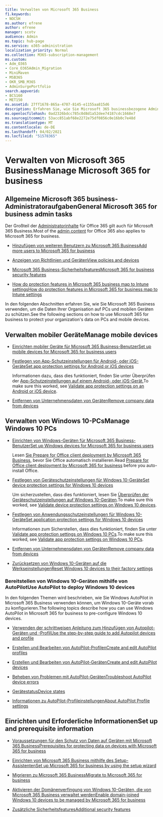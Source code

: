 ```yaml
---
title: Verwalten von Microsoft 365 Business
f1.keywords:
- NOCSH
ms.author: efrene
author: efrene
manager: scotv
audience: Admin
ms.topic: hub-page
ms.service: o365-administration
localization_priority: Normal
ms.collection: M365-subscription-management
ms.custom:
- Adm_O365
- Core_O365Admin_Migration
- MiniMaven
- MSB365
- OKR_SMB_M365
- AdminSurgePortfolio
search.appverid:
- BCS160
- MET150
ms.assetid: 27ff1678-865a-4707-8145-e1155aa815d6
description: Erfahren Sie, wie Sie Microsoft 365 businessbezogene Administratoraufgaben, mobile Geräte, Windows 10-PCs und viele solche Aufgaben verwalten.
ms.openlocfilehash: 0ad2326bdcc785c0d8d1a52dee74187cdc1668e7
ms.sourcegitcommit: 53acc851abf68e2272e75df0856c0e16b0c7e48d
ms.translationtype: MT
ms.contentlocale: de-DE
ms.lasthandoff: 04/02/2021
ms.locfileid: "51578365"
---
```

# <a name="manage-microsoft-365-for-business"></a><span data-ttu-id="07c73-103">Verwalten von Microsoft 365 Business</span><span class="sxs-lookup"><span data-stu-id="07c73-103">Manage Microsoft 365 for business</span></span>

## <a name="general-microsoft-365-for-business-admin-tasks"></a><span data-ttu-id="07c73-104">Allgemeine Microsoft 365 business-Administratoraufgaben</span><span class="sxs-lookup"><span data-stu-id="07c73-104">General Microsoft 365 for business admin tasks</span></span>

<span data-ttu-id="07c73-105">Der Großteil der [Administratorinhalte](/office365/admin/admin-home) für Office 365 gilt auch für Microsoft 365 Business.</span><span class="sxs-lookup"><span data-stu-id="07c73-105">Most of the [admin content](/office365/admin/admin-home) for Office 365 also applies to Microsoft 365 for business.</span></span>

- [<span data-ttu-id="07c73-106">Hinzufügen von weiteren Benutzern zu Microsoft 365 Business</span><span class="sxs-lookup"><span data-stu-id="07c73-106">Add more users to Microsoft 365 for business</span></span>](../admin/add-users/add-users.md)
    
- [<span data-ttu-id="07c73-107">Anzeigen von Richtlinien und Geräten</span><span class="sxs-lookup"><span data-stu-id="07c73-107">View policies and devices</span></span>](view-policies-and-devices.md)
    
- [<span data-ttu-id="07c73-108">Microsoft 365 Business-Sicherheitsfeatures</span><span class="sxs-lookup"><span data-stu-id="07c73-108">Microsoft 365 for business security features</span></span>](security-features.md)
    
- [<span data-ttu-id="07c73-109">How do protection features in Microsoft 365 business map to Intune settings</span><span class="sxs-lookup"><span data-stu-id="07c73-109">How do protection features in Microsoft 365 for business map to Intune settings</span></span>](map-protection-features-to-intune-settings.md)
    
<span data-ttu-id="07c73-110">In den folgenden Abschnitten erfahren Sie, wie Sie Microsoft 365 Business verwenden, um die Daten Ihrer Organisation auf PCs und mobilen Geräten zu schützen.</span><span class="sxs-lookup"><span data-stu-id="07c73-110">See the following sections on how to use Microsoft 365 for business to protect your organization's data on PCs and mobile devices.</span></span>
  
## <a name="manage-mobile-devices"></a><span data-ttu-id="07c73-111">Verwalten mobiler Geräte</span><span class="sxs-lookup"><span data-stu-id="07c73-111">Manage mobile devices</span></span>

- [<span data-ttu-id="07c73-112">Einrichten mobiler Geräte für Microsoft 365 Business-Benutzer</span><span class="sxs-lookup"><span data-stu-id="07c73-112">Set up mobile devices for Microsoft 365 for business users</span></span>](set-up-mobile-devices.md)
    
- [<span data-ttu-id="07c73-113">Festlegen von App-Schutzeinstellungen für Android- oder iOS-Geräte</span><span class="sxs-lookup"><span data-stu-id="07c73-113">Set app protection settings for Android or iOS devices</span></span>](app-protection-settings-for-android-and-ios.md)
    
    <span data-ttu-id="07c73-114">Informationen dazu, dass dies funktioniert, finden Sie unter Überprüfen der [App-Schutzeinstellungen auf einem Android- oder iOS-Gerät.](validate-settings-on-android-or-ios.md)</span><span class="sxs-lookup"><span data-stu-id="07c73-114">To make sure this worked, see [Validate app protection settings on an Android or iOS device](validate-settings-on-android-or-ios.md).</span></span> 
    
- [<span data-ttu-id="07c73-115">Entfernen von Unternehmensdaten von Geräten</span><span class="sxs-lookup"><span data-stu-id="07c73-115">Remove company data from devices</span></span>](remove-company-data.md)
    
## <a name="manage-windows-10-pcs"></a><span data-ttu-id="07c73-116">Verwalten von Windows 10-PCs</span><span class="sxs-lookup"><span data-stu-id="07c73-116">Manage Windows 10 PCs</span></span>

- [<span data-ttu-id="07c73-117">Einrichten von Windows-Geräten für Microsoft 365 Business-Benutzer</span><span class="sxs-lookup"><span data-stu-id="07c73-117">Set up Windows devices for Microsoft 365 for business users</span></span>](set-up-windows-devices.md)

    <span data-ttu-id="07c73-118">Lesen [Sie Prepare for Office client deployment by Microsoft 365 Business,](prepare-for-office-client-deployment.md) bevor Sie Office automatisch installieren.</span><span class="sxs-lookup"><span data-stu-id="07c73-118">Read [Prepare for Office client deployment by Microsoft 365 for business](prepare-for-office-client-deployment.md) before you auto-install Office.</span></span> 
    
- [<span data-ttu-id="07c73-119">Festlegen von Geräteschutzeinstellungen für Windows 10-Geräte</span><span class="sxs-lookup"><span data-stu-id="07c73-119">Set device protection settings for Windows 10 devices</span></span>](protection-settings-for-windows-10-pcs.md)
    
    <span data-ttu-id="07c73-120">Um sicherzustellen, dass dies funktioniert, lesen Sie [Überprüfen der Geräteschutzeinstellungen auf Windows 10-Geräten](validate-settings-on-windows-10-pcs.md).</span><span class="sxs-lookup"><span data-stu-id="07c73-120">To make sure this worked, see [Validate device protection settings on Windows 10 devices](validate-settings-on-windows-10-pcs.md).</span></span> 
    
- [<span data-ttu-id="07c73-121">Festlegen von Anwendungsschutzeinstellungen für Windows 10-Geräte</span><span class="sxs-lookup"><span data-stu-id="07c73-121">Set application protection settings for Windows 10 devices</span></span>](protection-settings-for-windows-10-devices.md)
    
    <span data-ttu-id="07c73-122">Informationen zum Sicherstellen, dass dies funktioniert, finden Sie unter [Validate app protection settings on Windows 10 PCs](validate-protection-settings-on-windows-10-pcs.md).</span><span class="sxs-lookup"><span data-stu-id="07c73-122">To make sure this worked, see [Validate app protection settings on Windows 10 PCs](validate-protection-settings-on-windows-10-pcs.md).</span></span> 
    
- [<span data-ttu-id="07c73-123">Entfernen von Unternehmensdaten von Geräten</span><span class="sxs-lookup"><span data-stu-id="07c73-123">Remove company data from devices</span></span>](remove-company-data.md)
    
- [<span data-ttu-id="07c73-124">Zurücksetzen von Windows 10-Geräten auf die Werkseinstellungen</span><span class="sxs-lookup"><span data-stu-id="07c73-124">Reset Windows 10 devices to their factory settings</span></span>](reset-devices-to-factory-settings.md)
    
### <a name="use-autopilot-to-deploy-windows-10-devices"></a><span data-ttu-id="07c73-125">Bereitstellen von Windows 10-Geräten mithilfe von AutoPilot</span><span class="sxs-lookup"><span data-stu-id="07c73-125">Use AutoPilot to deploy Windows 10 devices</span></span>

<span data-ttu-id="07c73-126">In den folgenden Themen wird beschrieben, wie Sie Windows AutoPilot in Microsoft 365 Business verwenden können, um Windows 10-Geräte vorab zu konfigurieren.</span><span class="sxs-lookup"><span data-stu-id="07c73-126">The following topics describe how you can use Windows AutoPilot in Microsoft 365 for business to pre-configure Windows 10 devices.</span></span>
  
- [<span data-ttu-id="07c73-127">Verwenden der schrittweisen Anleitung zum Hinzufügen von Autopilot-Geräten und -Profil</span><span class="sxs-lookup"><span data-stu-id="07c73-127">Use the step-by-step guide to add Autopilot devices and profile</span></span>](add-autopilot-devices-and-profile.md)
    
- [<span data-ttu-id="07c73-128">Erstellen und Bearbeiten von AutoPilot-Profilen</span><span class="sxs-lookup"><span data-stu-id="07c73-128">Create and edit AutoPilot profiles</span></span>](create-and-edit-autopilot-profiles.md)
    
- [<span data-ttu-id="07c73-129">Erstellen und Bearbeiten von AutoPilot-Geräten</span><span class="sxs-lookup"><span data-stu-id="07c73-129">Create and edit AutoPilot devices</span></span>](create-and-edit-autopilot-devices.md)
    
- [<span data-ttu-id="07c73-130">Beheben von Problemen mit AutoPilot-Geräten</span><span class="sxs-lookup"><span data-stu-id="07c73-130">Troubleshoot AutoPilot device errors</span></span>](troubleshoot-autopilot-errors.md)
    
- [<span data-ttu-id="07c73-131">Gerätestatus</span><span class="sxs-lookup"><span data-stu-id="07c73-131">Device states</span></span>](device-states.md)
    
- [<span data-ttu-id="07c73-132">Informationen zu AutoPilot-Profileinstellungen</span><span class="sxs-lookup"><span data-stu-id="07c73-132">About AutoPilot Profile settings</span></span>](autopilot-profile-settings.md)
    
## <a name="set-up-and-prerequisite-information"></a><span data-ttu-id="07c73-133">Einrichten und Erforderliche Informationen</span><span class="sxs-lookup"><span data-stu-id="07c73-133">Set up and prerequisite information</span></span>

- [<span data-ttu-id="07c73-134">Voraussetzungen für den Schutz von Daten auf Geräten mit Microsoft 365 Business</span><span class="sxs-lookup"><span data-stu-id="07c73-134">Prerequisites for protecting data on devices with Microsoft 365 for business</span></span>](pre-requisites-for-data-protection.md)
    
- [<span data-ttu-id="07c73-135">Einrichten von Microsoft 365 Business mithilfe des Setup-Assistenten</span><span class="sxs-lookup"><span data-stu-id="07c73-135">Set up Microsoft 365 for business by using the setup wizard</span></span>](set-up.md)
    
- [<span data-ttu-id="07c73-136">Migrieren zu Microsoft 365 Business</span><span class="sxs-lookup"><span data-stu-id="07c73-136">Migrate to Microsoft 365 for business</span></span>](migrate-to-microsoft-365-business.md)
    
- [<span data-ttu-id="07c73-137">Aktivieren der Domänenverfingung von Windows 10-Geräten, die von Microsoft 365 Business verwaltet werden</span><span class="sxs-lookup"><span data-stu-id="07c73-137">Enable domain-joined Windows 10 devices to be managed by Microsoft 365 for business</span></span>](manage-windows-devices.md)
    
- [<span data-ttu-id="07c73-138">Zusätzliche Sicherheitsfeatures</span><span class="sxs-lookup"><span data-stu-id="07c73-138">Additional security features</span></span>](security-features.md#additional-security-features)